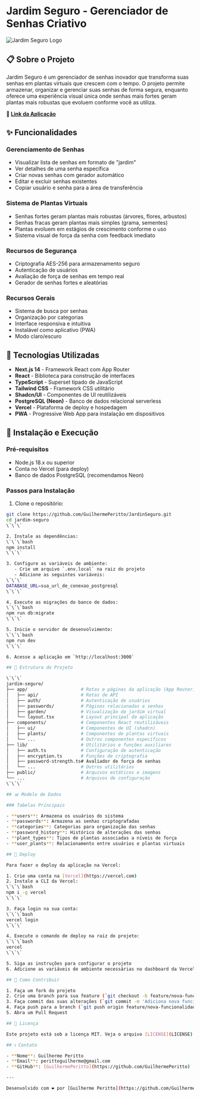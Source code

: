 # Jardim Seguro - Gerenciador de Senhas Criativo

![Jardim Seguro Logo](/public/icons/icon-192x192.png)

## 📋 Sobre o Projeto

Jardim Seguro é um gerenciador de senhas inovador que transforma suas senhas em plantas virtuais que crescem com o tempo. O projeto permite armazenar, organizar e gerenciar suas senhas de forma segura, enquanto oferece uma experiência visual única onde senhas mais fortes geram plantas mais robustas que evoluem conforme você as utiliza.

**🔗 [Link da Aplicação](https://jardim-seguro.vercel.app)**

## ✨ Funcionalidades

### Gerenciamento de Senhas
- Visualizar lista de senhas em formato de "jardim"
- Ver detalhes de uma senha específica
- Criar novas senhas com gerador automático
- Editar e excluir senhas existentes
- Copiar usuário e senha para a área de transferência

### Sistema de Plantas Virtuais
- Senhas fortes geram plantas mais robustas (árvores, flores, arbustos)
- Senhas fracas geram plantas mais simples (grama, sementes)
- Plantas evoluem em estágios de crescimento conforme o uso
- Sistema visual de força da senha com feedback imediato

### Recursos de Segurança
- Criptografia AES-256 para armazenamento seguro
- Autenticação de usuários
- Avaliação de força de senhas em tempo real
- Gerador de senhas fortes e aleatórias

### Recursos Gerais
- Sistema de busca por senhas
- Organização por categorias
- Interface responsiva e intuitiva
- Instalável como aplicativo (PWA)
- Modo claro/escuro

## 🚀 Tecnologias Utilizadas

- **Next.js 14** - Framework React com App Router
- **React** - Biblioteca para construção de interfaces
- **TypeScript** - Superset tipado de JavaScript
- **Tailwind CSS** - Framework CSS utilitário
- **Shadcn/UI** - Componentes de UI reutilizáveis
- **PostgreSQL (Neon)** - Banco de dados relacional serverless
- **Vercel** - Plataforma de deploy e hospedagem
- **PWA** - Progressive Web App para instalação em dispositivos

## 🔧 Instalação e Execução

### Pré-requisitos
- Node.js 18.x ou superior
- Conta no Vercel (para deploy)
- Banco de dados PostgreSQL (recomendamos Neon)

### Passos para Instalação

1. Clone o repositório:
```bash
git clone https://github.com/GuilhermePeritto/JardinSeguro.git
cd jardim-seguro
\`\`\`

2. Instale as dependências:
\`\`\`bash
npm install
\`\`\`

3. Configure as variáveis de ambiente:
   - Crie um arquivo `.env.local` na raiz do projeto
   - Adicione as seguintes variáveis:
\`\`\`
DATABASE_URL=sua_url_de_conexao_postgresql
\`\`\`

4. Execute as migrações do banco de dados:
\`\`\`bash
npm run db:migrate
\`\`\`

5. Inicie o servidor de desenvolvimento:
\`\`\`bash
npm run dev
\`\`\`

6. Acesse a aplicação em `http://localhost:3000`

## 📁 Estrutura do Projeto

\`\`\`
jardim-seguro/
├── app/                    # Rotas e páginas da aplicação (App Router)
│   ├── api/                # Rotas de API
│   ├── auth/               # Autenticação de usuários
│   ├── passwords/          # Páginas relacionadas a senhas
│   ├── garden/             # Visualização do jardim virtual
│   └── layout.tsx          # Layout principal da aplicação
├── components/             # Componentes React reutilizáveis
│   ├── ui/                 # Componentes de UI (shadcn)
│   ├── plants/             # Componentes de plantas virtuais
│   └── ...                 # Outros componentes específicos
├── lib/                    # Utilitários e funções auxiliares
│   ├── auth.ts             # Configuração de autenticação
│   ├── encryption.ts       # Funções de criptografia
│   ├── password-strength.ts# Avaliador de força de senhas
│   └── ...                 # Outros utilitários
├── public/                 # Arquivos estáticos e imagens
└── ...                     # Arquivos de configuração
\`\`\`

## 📊 Modelo de Dados

### Tabelas Principais

- **users**: Armazena os usuários do sistema
- **passwords**: Armazena as senhas criptografadas
- **categories**: Categorias para organização das senhas
- **password_history**: Histórico de alterações das senhas
- **plant_types**: Tipos de plantas associadas a níveis de força
- **user_plants**: Relacionamento entre usuários e plantas virtuais

## 🚀 Deploy

Para fazer o deploy da aplicação na Vercel:

1. Crie uma conta na [Vercel](https://vercel.com)
2. Instale a CLI da Vercel:
\`\`\`bash
npm i -g vercel
\`\`\`

3. Faça login na sua conta:
\`\`\`bash
vercel login
\`\`\`

4. Execute o comando de deploy na raiz do projeto:
\`\`\`bash
vercel
\`\`\`

5. Siga as instruções para configurar o projeto
6. Adicione as variáveis de ambiente necessárias no dashboard da Vercel

## 🤝 Como Contribuir

1. Faça um fork do projeto
2. Crie uma branch para sua feature (`git checkout -b feature/nova-funcionalidade`)
3. Faça commit das suas alterações (`git commit -m 'Adiciona nova funcionalidade'`)
4. Faça push para a branch (`git push origin feature/nova-funcionalidade`)
5. Abra um Pull Request

## 📝 Licença

Este projeto está sob a licença MIT. Veja o arquivo [LICENSE](LICENSE) para mais detalhes.

## 📞 Contato

- **Nome**: Guilherme Peritto
- **Email**: perittoguilherme@gmail.com
- **GitHub**: [GuilhermePeritto](https://github.com/GuilhermePeritto)

---

Desenvolvido com ❤️ por [Guilherme Peritto](https://github.com/GuilhermePeritto)
